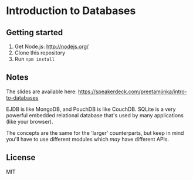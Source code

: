 Introduction to Databases
==================

Getting started
---
1. Get Node.js: http://nodejs.org/
2. Clone this repository
3. Run `npm install`


Notes
---
The slides are available here: https://speakerdeck.com/preetamjinka/intro-to-databases

EJDB is like MongoDB, and PouchDB is like CouchDB. SQLite is a very powerful embedded
relational database that's used by many applications (like your browser).

The concepts are the same for the 'larger' counterparts, but keep in mind you'll
have to use different modules which *may* have different APIs.

License
---
MIT
